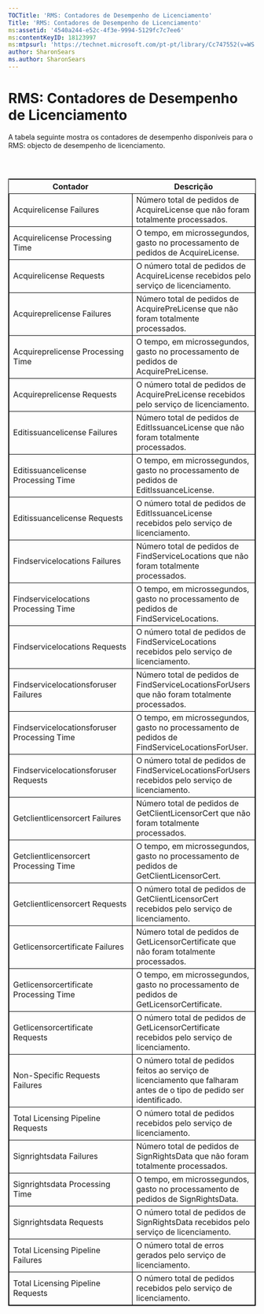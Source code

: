```yaml
---
TOCTitle: 'RMS: Contadores de Desempenho de Licenciamento'
Title: 'RMS: Contadores de Desempenho de Licenciamento'
ms:assetid: '4540a244-e52c-4f3e-9994-5129fc7c7ee6'
ms:contentKeyID: 18123997
ms:mtpsurl: 'https://technet.microsoft.com/pt-pt/library/Cc747552(v=WS.10)'
author: SharonSears
ms.author: SharonSears
---
```


RMS: Contadores de Desempenho de Licenciamento
==============================================

A tabela seguinte mostra os contadores de desempenho disponíveis para o RMS: objecto de desempenho de licenciamento.

###  

 
<table style="border:1px solid black;">
<colgroup>
<col width="50%" />
<col width="50%" />
</colgroup>
<thead>
<tr class="header">
<th>Contador</th>
<th>Descrição</th>
</tr>
</thead>
<tbody>
<tr class="odd">
<td style="border:1px solid black;">Acquirelicense Failures</td>
<td style="border:1px solid black;">Número total de pedidos de AcquireLicense que não foram totalmente processados.</td>
</tr>
<tr class="even">
<td style="border:1px solid black;">Acquirelicense Processing Time</td>
<td style="border:1px solid black;">O tempo, em microssegundos, gasto no processamento de pedidos de AcquireLicense.</td>
</tr>
<tr class="odd">
<td style="border:1px solid black;">Acquirelicense Requests</td>
<td style="border:1px solid black;">O número total de pedidos de AcquireLicense recebidos pelo serviço de licenciamento.</td>
</tr>
<tr class="even">
<td style="border:1px solid black;">Acquireprelicense Failures</td>
<td style="border:1px solid black;">Número total de pedidos de AcquirePreLicense que não foram totalmente processados.</td>
</tr>
<tr class="odd">
<td style="border:1px solid black;">Acquireprelicense Processing Time</td>
<td style="border:1px solid black;">O tempo, em microssegundos, gasto no processamento de pedidos de AcquirePreLicense.</td>
</tr>
<tr class="even">
<td style="border:1px solid black;">Acquireprelicense Requests</td>
<td style="border:1px solid black;">O número total de pedidos de AcquirePreLicense recebidos pelo serviço de licenciamento.</td>
</tr>
<tr class="odd">
<td style="border:1px solid black;">Editissuancelicense Failures</td>
<td style="border:1px solid black;">Número total de pedidos de EditIssuanceLicense que não foram totalmente processados.</td>
</tr>
<tr class="even">
<td style="border:1px solid black;">Editissuancelicense Processing Time</td>
<td style="border:1px solid black;">O tempo, em microssegundos, gasto no processamento de pedidos de EditIssuanceLicense.</td>
</tr>
<tr class="odd">
<td style="border:1px solid black;">Editissuancelicense Requests</td>
<td style="border:1px solid black;">O número total de pedidos de EditIssuanceLicense recebidos pelo serviço de licenciamento.</td>
</tr>
<tr class="even">
<td style="border:1px solid black;">Findservicelocations Failures</td>
<td style="border:1px solid black;">Número total de pedidos de FindServiceLocations que não foram totalmente processados.</td>
</tr>
<tr class="odd">
<td style="border:1px solid black;">Findservicelocations Processing Time</td>
<td style="border:1px solid black;">O tempo, em microssegundos, gasto no processamento de pedidos de FindServiceLocations.</td>
</tr>
<tr class="even">
<td style="border:1px solid black;">Findservicelocations Requests</td>
<td style="border:1px solid black;">O número total de pedidos de FindServiceLocations recebidos pelo serviço de licenciamento.</td>
</tr>
<tr class="odd">
<td style="border:1px solid black;">Findservicelocationsforuser Failures</td>
<td style="border:1px solid black;">Número total de pedidos de FindServiceLocationsForUsers que não foram totalmente processados.</td>
</tr>
<tr class="even">
<td style="border:1px solid black;">Findservicelocationsforuser Processing Time</td>
<td style="border:1px solid black;">O tempo, em microssegundos, gasto no processamento de pedidos de FindServiceLocationsForUser.</td>
</tr>
<tr class="odd">
<td style="border:1px solid black;">Findservicelocationsforuser Requests</td>
<td style="border:1px solid black;">O número total de pedidos de FindServiceLocationsForUsers recebidos pelo serviço de licenciamento.</td>
</tr>
<tr class="even">
<td style="border:1px solid black;">Getclientlicensorcert Failures</td>
<td style="border:1px solid black;">Número total de pedidos de GetClientLicensorCert que não foram totalmente processados.</td>
</tr>
<tr class="odd">
<td style="border:1px solid black;">Getclientlicensorcert Processing Time</td>
<td style="border:1px solid black;">O tempo, em microssegundos, gasto no processamento de pedidos de GetClientLicensorCert.</td>
</tr>
<tr class="even">
<td style="border:1px solid black;">Getclientlicensorcert Requests</td>
<td style="border:1px solid black;">O número total de pedidos de GetClientLicensorCert recebidos pelo serviço de licenciamento.</td>
</tr>
<tr class="odd">
<td style="border:1px solid black;">Getlicensorcertificate Failures</td>
<td style="border:1px solid black;">Número total de pedidos de GetLicensorCertificate que não foram totalmente processados.</td>
</tr>
<tr class="even">
<td style="border:1px solid black;">Getlicensorcertificate Processing Time</td>
<td style="border:1px solid black;">O tempo, em microssegundos, gasto no processamento de pedidos de GetLicensorCertificate.</td>
</tr>
<tr class="odd">
<td style="border:1px solid black;">Getlicensorcertificate Requests</td>
<td style="border:1px solid black;">O número total de pedidos de GetLicensorCertificate recebidos pelo serviço de licenciamento.</td>
</tr>
<tr class="even">
<td style="border:1px solid black;">Non-Specific Requests Failures</td>
<td style="border:1px solid black;">O número total de pedidos feitos ao serviço de licenciamento que falharam antes de o tipo de pedido ser identificado.</td>
</tr>
<tr class="odd">
<td style="border:1px solid black;">Total Licensing Pipeline Requests</td>
<td style="border:1px solid black;">O número total de pedidos recebidos pelo serviço de licenciamento.</td>
</tr>
<tr class="even">
<td style="border:1px solid black;">Signrightsdata Failures</td>
<td style="border:1px solid black;">Número total de pedidos de SignRightsData que não foram totalmente processados.</td>
</tr>
<tr class="odd">
<td style="border:1px solid black;">Signrightsdata Processing Time</td>
<td style="border:1px solid black;">O tempo, em microssegundos, gasto no processamento de pedidos de SignRightsData.</td>
</tr>
<tr class="even">
<td style="border:1px solid black;">Signrightsdata Requests</td>
<td style="border:1px solid black;">O número total de pedidos de SignRightsData recebidos pelo serviço de licenciamento.</td>
</tr>
<tr class="odd">
<td style="border:1px solid black;">Total Licensing Pipeline Failures</td>
<td style="border:1px solid black;">O número total de erros gerados pelo serviço de licenciamento.</td>
</tr>
<tr class="even">
<td style="border:1px solid black;">Total Licensing Pipeline Requests</td>
<td style="border:1px solid black;">O número total de pedidos recebidos pelo serviço de licenciamento.</td>
</tr>
</tbody>
</table>
